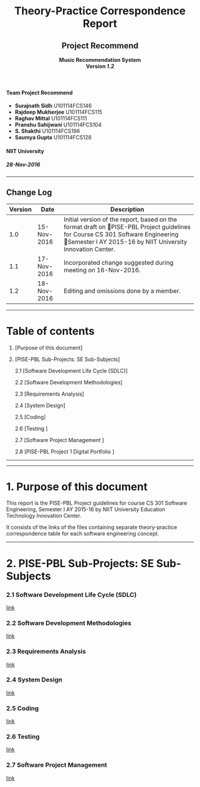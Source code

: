 <div align=center>
  <h1>Theory-Practice Correspondence Report</h1>
  <h2>Project Recommend</h2>
  <b> Music Recommendation System </b><br />
  <b> Version <i>1.2</i></b>
</div><br /><br />

#### Team Project Recommend

- **Surajnath Sidh**  U101114FCS146
- **Rajdeep Mukherjee**  U101114FCS115
- **Raghav Mittal**  U101114FCS111
- **Pranshu Sahijwani**  U101114FCS104
- **S. Shakthi**  U101114FCS196
- **Saumya Gupta**  U101114FCS128

#### NIIT University
##### 28-Nov-2016

---------------------------------

## Change Log

| Version  | Date | Description |
|----------|------|-------------|
| 1.0 | 15-Nov-2016 | Initial version of the report, based on the  format draft on PISE-PBL Project guidelines for Course CS 301 Software Engineering  Semester I AY 2015-16 by NIIT University Innovation Center. |
| 1.1 | 17-Nov-2016 | Incorporated change suggested during meeting on 16-Nov-2016. |
| 1.2 | 18-Nov-2016 | Editing and omissions done by a member. |

---------------------------------

# Table of contents

1. [Purpose of this document]  

2. [PISE-PBL Sub-Projects: SE Sub-Subjects]

    2.1 [Software Development Life Cycle (SDLC)]

    2.2 [Software Development Methodologies]

    2.3 [Requirements Analysis]

    2.4 [System Design]

    2.5 [Coding]

    2.6 [Testing ]

    2.7 [Software Project Management ]

    2.8 [PISE-PBL Project 1 Digital Portfolio ]

<hr />

---------------------------------

# 1. Purpose of this document
This report is the PISE-PBL Project guidelines for course CS 301 Software Engineering, Semester I AY 2015-16 by NIIT University Education Technology Innovation Center.

It consists of the links of the files containing separate theory-practice correspondence table for each software engineering concept.

----------------------------------------
# 2. PISE-PBL Sub-Projects: SE Sub-Subjects

### 2.1 Software Development Life Cycle (SDLC)
[link]()

### 2.2 Software Development Methodologies
[link]()

### 2.3 Requirements Analysis
[link]()

### 2.4 System Design
[link]()

### 2.5 Coding
[link]()

### 2.6 Testing
[link]()

### 2.7 Software Project Management
[link]()

